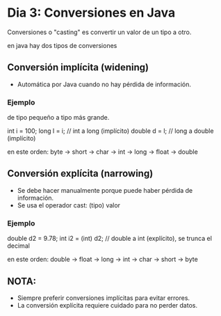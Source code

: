 # Dia 3: Conversiones en Java

Conversiones o "casting" es convertir un valor de un tipo a otro.

en java hay dos tipos de conversiones

## Conversión implícita (widening)

- Automática por Java cuando no hay pérdida de información.

### Ejemplo

de tipo pequeño a tipo más grande.   

int i = 100;
long l = i;       // int a long (implícito)
double d = l;     // long a double (implícito)

en este orden: byte -> short -> char -> int -> long -> float -> double

## Conversión explícita (narrowing)

- Se debe hacer manualmente porque puede haber pérdida de información.
- Se usa el operador cast: (tipo) valor
       
### Ejemplo

double d2 = 9.78;
int i2 = (int) d2; // double a int (explícito), se trunca el decimal

en este orden: double -> float -> long -> int -> char -> short -> byte

## NOTA:

- Siempre preferir conversiones implícitas para evitar errores.
- La conversión explícita requiere cuidado para no perder datos.